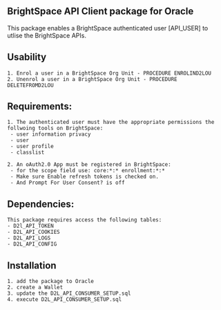

## BrightSpace API Client package for Oracle

This package enables a BrightSpace authenticated user [API_USER] to utlise the BrightSpace APIs.
  
## Usability
    
    1. Enrol a user in a BrightSpace Org Unit - PROCEDURE ENROLIND2LOU
    2. Unenrol a user in a BrightSpace Org Unit - PROCEDURE DELETEFROMD2LOU
    
## Requirements:

    1. The authenticated user must have the appropriate permissions the follwoing tools on BrightSpace:
     - user information privacy
     - user 
     - user profile
     - classlist
     
    2. An oAuth2.0 App must be registered in BrightSpace:
     - for the scope field use: core:*:* enrollment:*:*
     - Make sure Enable refresh tokens is checked on.
     - And Prompt For User Consent? is off
  
 ## Dependencies:
 
    This package requires access the following tables:
    - D2l_API_TOKEN
    - D2L_API_COOKIES
    - D2L_API_LOGS
    - D2L_API_CONFIG
    
 ## Installation
    1. add the package to Oracle 
    2. create a Wallet
    3. update the D2L_API_CONSUMER_SETUP.sql 
    4. execute D2L_API_CONSUMER_SETUP.sql

   
